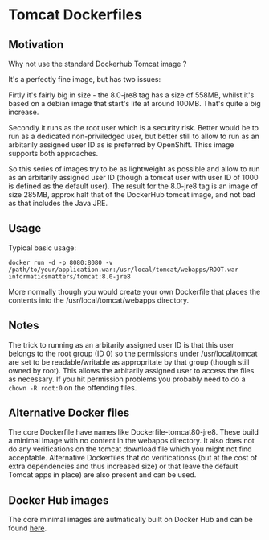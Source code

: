 # Tomcat Dockerfiles

## Motivation

Why not use the standard Dockerhub Tomcat image [](https://hub.docker.com/_/tomcat/)?

It's a perfectly fine image, but has two issues:

Firtly it's fairly big in size - the 8.0-jre8 tag has a size of 558MB, whilst it's based on a debian image that start's life at around 100MB. That's quite a big increase.

Secondly it runs as the root user which is a security risk. Better would be to run as a dedicated non-priviledged user, but better still to allow to run as an arbitarily assigned user ID as is preferred by OpenShift. Thiss image supports both approaches.

So this series of images try to be as lightweight as possible and allow to run as an arbitarily assigned user ID (though a tomcat user with user ID of 1000 is defined as the default user). The result for the 8.0-jre8 tag is an image of size 285MB, approx half that of the DockerHub tomcat image, and not bad as that includes the Java JRE.
 
## Usage

Typical basic usage:
```
docker run -d -p 8080:8080 -v /path/to/your/application.war:/usr/local/tomcat/webapps/ROOT.war informaticsmatters/tomcat:8.0-jre8 
```

More normally though you would create your own Dockerfile that places the contents into the /usr/local/tomcat/webapps directory.

## Notes

The trick to running as an arbitarily assigned user ID is that this user belongs to the root group (ID 0) so the permissions under /usr/local/tomcat are set to be readable/writable as appropritate by that group (though still owned by root). This allows the arbitarily assigned user to access the files as necessary. If you hit permission problems you probably need to do a `chown -R root:0` on the offending files.  

## Alternative Docker files

The core Dockerfile have names like Dockerfile-tomcat80-jre8. These build a minimal image with no content in the webapps directory. It also does not do any verifications on the tomcat download file which you might not find acceptable. Alternative Dockerfiles that do verificationss (but at the cost of extra dependencies and thus increased size) or that leave the default Tomcat apps in place) are also present and can be used.

## Docker Hub images

The core minimal images are autmatically built on Docker Hub and can be found [here](https://hub.docker.com/r/informaticsmatters/tomcat/).


